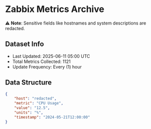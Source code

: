 # Zabbix Metrics Archive

⚠️ **Note**: Sensitive fields like hostnames and system descriptions are redacted.

## Dataset Info
- Last Updated: 2025-06-11 05:00 UTC
- Total Metrics Collected: 1121
- Update Frequency: Every (1) hour

## Data Structure
```json
{
    "host": "redacted",
    "metric": "CPU Usage",
    "value": "12.5",
    "units": "%",
    "timestamp": "2024-05-21T12:00:00"
}
```
